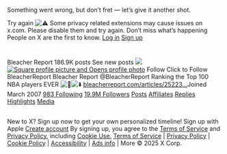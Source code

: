 Something went wrong, but don’t fret — let’s give it another shot.
  

Try again
![⚠️](https://abs-0.twimg.com/emoji/v2/svg/26a0.svg) Some privacy related extensions may cause issues on x.com. Please disable them and try again.
Don’t miss what’s happening
People on X are the first to know.
[Log in](https://x.com/login)
[Sign up](https://x.com/i/flow/signup)
# [](https://x.com/)
## 
Bleacher Report
186.9K posts
See new posts
[![](https://pbs.twimg.com/profile_banners/890891/1745935178/600x200)](https://x.com/BleacherReport/header_photo)
[![Square profile picture and Opens profile photo](https://pbs.twimg.com/profile_images/1881361622498672640/ri14kGEY_200x200.jpg)](https://x.com/BleacherReport/photo)
Follow
Click to Follow BleacherReport
Bleacher Report
@BleacherReport
Ranking the Top 100 NBA players EVER ![📝](https://abs-0.twimg.com/emoji/v2/svg/1f4dd.svg)![⬇️](https://abs-0.twimg.com/emoji/v2/svg/2b07.svg)
[bleacherreport.com/articles/25223…](https://t.co/GHx9NW5l7u)Joined March 2007
[983 Following](https://x.com/BleacherReport/following)
[19.9M Followers](https://x.com/BleacherReport/verified_followers)
[Posts](https://x.com/BleacherReport)
[Affiliates](https://x.com/BleacherReport/affiliates)
[Replies](https://x.com/BleacherReport/with_replies)
[Highlights](https://x.com/BleacherReport/highlights)
[Media](https://x.com/BleacherReport/media)
## 
New to X?
Sign up now to get your own personalized timeline!
Sign up with Apple
[Create account](https://x.com/i/flow/signup)
By signing up, you agree to the [Terms of Service](https://x.com/tos) and [Privacy Policy](https://x.com/privacy), including [Cookie Use.](https://help.x.com/rules-and-policies/twitter-cookies)
[Terms of Service](https://x.com/tos)
|
[Privacy Policy](https://x.com/privacy)
|
[Cookie Policy](https://support.x.com/articles/20170514)
|
[Accessibility](https://help.x.com/resources/accessibility)
|
[Ads info](https://business.x.com/en/help/troubleshooting/how-twitter-ads-work.html?ref=web-twc-ao-gbl-adsinfo&utm_source=twc&utm_medium=web&utm_campaign=ao&utm_content=adsinfo)
|
More
© 2025 X Corp.
